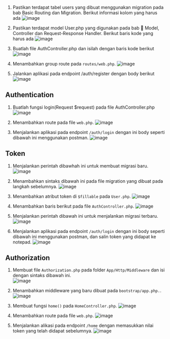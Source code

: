 1. Pastikan terdapat tabel users yang dibuat menggunakan migration pada bab Basic Routing dan Migration.
   Berikut informasi kolom yang harus ada
![image](https://github.com/FarhanHaf/PEMIN/assets/103462399/5b7a8917-ca7e-441c-94bc-adaf213cf870)

2. Pastikan terdapat model User.php yang digunakan pada bab 󾠲 Model, Controller dan Request-Response Handler.
   Berikut baris kode yang harus ada
![image](https://github.com/FarhanHaf/PEMIN/assets/103462399/450958d5-ccb9-4e56-a9b6-c476ea0f1252)

3. Buatlah file AuthController.php dan isilah dengan baris kode berikut
![image](https://github.com/FarhanHaf/PEMIN/assets/103462399/9a48e366-8f77-4ead-a9c1-fdf31b9bf93e)

4. Menambahkan group route pada `routes/web.php`.
![image](https://github.com/FarhanHaf/PEMIN/assets/103462399/9690d6c9-e78f-499a-8b06-8783e8e3875a)

5. Jalankan aplikasi pada endpoint /auth/register dengan body berikut
![image](https://github.com/FarhanHaf/PEMIN/assets/103462399/bd861ef2-150e-45ef-b509-f7820dee3a99)

## Authentication
1. Buatlah fungsi login(Request $request) pada file AuthController.php
![image](https://github.com/FarhanHaf/PEMIN/assets/103462399/fe31ae16-1948-4120-a069-073cb681b2a9)

2. Menambahkan route pada file `web.php`.
![image](https://github.com/FarhanHaf/PEMIN/assets/103462399/1ec996dd-04b2-4711-b1e5-3ad2d4a298e0)

3. Menjalankan aplikasi pada endpoint `/auth/login` dengan ini body seperti dibawah ini menggunakan postman.
![image](https://github.com/FarhanHaf/PEMIN/assets/103462399/ab202dfa-f404-4acd-beb1-31abc1e2eb84)

## Token
1. Menjalankan perintah dibawhah ini untuk membuat migrasi baru.
![image](https://github.com/FarhanHaf/PEMIN/assets/103462399/0bb02487-cb7e-459a-b3f5-a4e997ef3560)

2. Menambahkan sintaks dibawah ini pada file migration yang dibuat pada langkah sebelumnya.
![image](https://github.com/FarhanHaf/PEMIN/assets/103462399/a31dbe9c-d951-4d3b-919e-91329326b4fb)

3. Menambahkan atribut token di `$fillable` pada `User.php`.
![image](https://github.com/FarhanHaf/PEMIN/assets/103462399/5d1eed50-51d8-4a9e-9d3f-62b160692764)

4. Menambahkan baris berikut pada file `AuthController.php`.
![image](https://github.com/FarhanHaf/PEMIN/assets/103462399/a68f25a5-2bac-4a18-89b5-5cda368e8d4c)

5. Menjalankan perintah dibawah ini untuk menjalankan migrasi terbaru.
![image](https://github.com/FarhanHaf/PEMIN/assets/103462399/04d49ec2-5482-4deb-b515-1a2f0084d441)

6. Menjalankan aplikasi pada endpoint `/auth/login` dengan ini body seperti dibawah ini menggunakan postman, dan salin token yang didapat ke notepad.
![image](https://github.com/FarhanHaf/PEMIN/assets/103462399/a2b8cdea-f69f-4ca5-bc36-79f635edf2ca)

## Authorization
1. Membuat file `Authorization.php` pada folder `App/Http/Middleware` dan isi dengan sintaks dibawah ini.\
![image](https://github.com/FarhanHaf/PEMIN/assets/103462399/7ce84706-5f9a-44ef-aa69-0e444d5bd2bc)

2. Menambahkan middleware yang baru dibuat pada `bootstrap/app.php.`.
![image](https://github.com/FarhanHaf/PEMIN/assets/103462399/4d8b4283-d011-4d75-b978-c073a41f4ea9)

3. Membuat fungsi `home()` pada `HomeController.php`.
![image](https://github.com/FarhanHaf/PEMIN/assets/103462399/3d2543d3-507f-40f8-8382-ae94dea3b148)

4. Menambahkan route pada file `web.php`.
![image](https://github.com/FarhanHaf/PEMIN/assets/103462399/68d76c03-83c1-492b-a712-3439dc721c36)

5. Menjalankan alikasi pada endpoint `/home` dengan memasukkan nilai token yang telah didapat sebelumnya.
![image](https://github.com/FarhanHaf/PEMIN/assets/103462399/3545a912-5cbd-4591-b8ea-32b35ed826f1)
